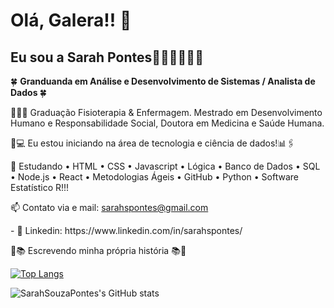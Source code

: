 # Olá, Galera!! 📱
## Eu sou a Sarah Pontes💪🏾👩🏾‍💻🤎
 </p>

🍀 <b> Granduanda em Análise e Desenvolvimento de Sistemas / Analista de Dados </b>🍀 
</p>
 👩🏾‍🎓 Graduação Fisioterapia & Enfermagem. Mestrado em Desenvolvimento Humano e Responsabilidade Social, Doutora em Medicina e Saúde Humana. 
 </p>
🔭💻 Eu estou iniciando na área de tecnologia e ciência de dados!📊🖇️
  </p> 
  
💬 Estudando • HTML • CSS • Javascript • Lógica  • Banco de Dados • SQL • Node.js • React • Metodologias Ágeis • GitHub • Python • Software Estatístico R!!!
   </p>
  
 📫 Contato via e mail: sarahspontes@gmail.com 
 </p>
- 🔋 Linkedin: https://www.linkedin.com/in/sarahspontes/


   </p>
📝📚  Escrevendo minha própria história 📚📝  


  </p>
    </p>
      </p>
        </p>

</p>
    </p>
      </p>
        </p>

[![Top Langs](https://github-readme-stats.vercel.app/api/top-langs/?username=SarahSouzaPontes&layout=compact)](https://github.com/anuraghazra/github-readme-stats)
</p>
    </p>
      </p>
        </p>


![SarahSouzaPontes's GitHub stats](https://github-readme-stats.vercel.app/api?username=SarahSouzaPontes&show_icons=true&theme=radical)

